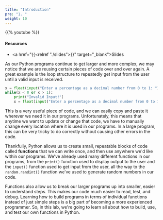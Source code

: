 ```yaml
---
title: "Introduction"
pre: "1. "
weight: 10
---
```


{{% youtube  %}}

<!-- Old: 7z8k8IkYBRE -->

#### Resources

* <a href="{{<relref "./slides">}}" target="_blank">Slides</a>

As our Python programs continue to get larger and more complex, we may notice that we are reusing certain pieces of code over and over again. A great example is the loop structure to repeatedly get input from the user until a valid input is received. 

```python
x = float(input("Enter a percentage as a decimal number from 0 to 1: "))
while(x < 0 or x > 1):
    print("Invalid Input!")
    x = float(input("Enter a percentage as a decimal number from 0 to 1: "))
```

This is a very useful piece of code, and we can easily copy and paste it wherever we need it in our programs. Unfortunately, this means that anytime we want to update or change that code, we have to manually change every location where it is used in our programs. In a large program, this can be very tricky to do correctly without causing other errors in the code.

Thankfully, Python allows us to create small, repeatable blocks of code called **functions** that we can write once, and then use anywhere we'd like within our programs. We've already used many different functions in our programs, from the `print()` function used to display output to the user and the `input()` function used to get input from the user, all the way to the `random.randint()` function we've used to generate random numbers in our code.

Functions also allow us to break our larger programs up into smaller, easier to understand steps. This makes our code much easier to read, test, and debug. Learning how to build programs in terms of individual functions instead of just simple steps is a big part of becoming a more experienced programmer. So, in this lab, we're going to learn all about how to build, use, and test our own functions in Python. 

